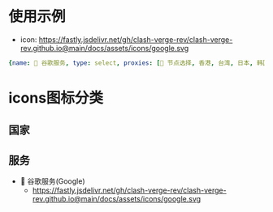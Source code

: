 # 使用示例
- icon: https://fastly.jsdelivr.net/gh/clash-verge-rev/clash-verge-rev.github.io@main/docs/assets/icons/google.svg
```yaml
{name: 📢 谷歌服务, type: select, proxies: [🚀 节点选择, 香港, 台湾, 日本, 韩国, 新加坡, 加拿大, 美国, 英国, 法国, 德国, 印度], icon: https://fastly.jsdelivr.net/gh/clash-verge-rev/clash-verge-rev.github.io@main/docs/assets/icons/google.svg}
```
# icons图标分类
## 国家

## 服务
- 📢 谷歌服务(Google)
  - https://fastly.jsdelivr.net/gh/clash-verge-rev/clash-verge-rev.github.io@main/docs/assets/icons/google.svg
